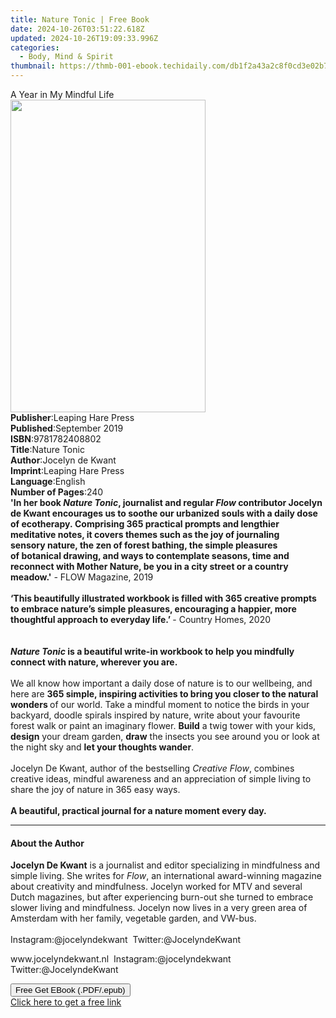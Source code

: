 ```yaml
---
title: Nature Tonic | Free Book
date: 2024-10-26T03:51:22.618Z
updated: 2024-10-26T19:09:33.996Z
categories:
  - Body, Mind & Spirit
thumbnail: https://thmb-001-ebook.techidaily.com/db1f2a43a2c8f0cd3e02b7df590f7ddedb2532a4faf0b14a062ed8f270f52998.jpg
---
```

<main id="book-container">
  <div class="flex flex-col">
    <div class="book-brief flex-1 py-6 px-4 sm:p-6 md:py-10 md:px-8">
      <!-- brief-->
      <div class="book-brief-main">A Year in My Mindful Life</div>
    </div>
    <div
      class="book-meta-info flex-1 grid gap-4 col-start-1 col-end-3 row-start-1 sm:mb-6 sm:grid-cols-4 lg:gap-6 lg:col-start-2 lg:row-end-6 lg:row-span-6 lg:mb-0"
    >
      <div
        class="book-meta-info-left place-content-center mt-4 p-4 text-sm leading-6 col-start-2 col-span-2 dark:text-slate-400"
      >
        <img
          class="w-full h-500 object-cover rounded-lg sm:h-255 sm:col-span-2 lg:col-span-full"
          src="https://img-001-ebook.techidaily.com/2c7aa6ec3d45680c4b780364d9113ca07a9ff9d67b4e6adc005373e99ef378a0.jpg"
          alt=""
          width="312"
          height="500"
        />
      </div>
      <div
        class="book-meta-info-right mt-2 col-start-1 row-start-2 col-span-3 self-center"
      >
        <!-- meta data  -->
        <div class="flex flex-col px-4 md:px-8">
          <div class="flex-1">
            <strong>Publisher</strong>:<span class="px-2"
              >Leaping Hare Press</span
            >
          </div>
          <div class="flex-1">
            <strong>Published</strong>:<span class="px-2">September 2019</span>
          </div>
          <div class="flex-1">
            <strong>ISBN</strong>:<span class="px-2">9781782408802</span>
          </div>
          <div class="flex-1">
            <strong>Title</strong>:<span class="px-2">Nature Tonic</span>
          </div>
          <div class="flex-1">
            <strong>Author</strong>:<span class="px-2">Jocelyn de Kwant</span>
          </div>
          <div class="flex-1">
            <strong>Imprint</strong>:<span class="px-2"
              >Leaping Hare Press</span
            >
          </div>
          <div class="flex-1">
            <strong>Language</strong>:<span class="px-2">English</span>
          </div>
          <div class="flex-1">
            <strong>Number of Pages</strong>:<span class="px-2">240</span>
          </div>
        </div>
      </div>
    </div>
    <div class="book-description flex-1 py-6 px-4 sm:p-6 md:py-10 md:px-8">
      <div class="book-description-main">
        <div accordion-content="" id="description">
          <b
            >'In her book&nbsp;<i>Nature&nbsp;Tonic</i>, journalist and
            regular&nbsp;<i>Flow</i>&nbsp;contributor Jocelyn de
            Kwant&nbsp;encourages us to soothe our urbanized souls with a daily
            dose of ecotherapy.&nbsp;Comprising 365 practical prompts and
            lengthier meditative notes, it covers themes such as the joy of
            journaling sensory&nbsp;nature, the zen of forest bathing, the
            simple pleasures of&nbsp;botanical drawing, and ways to contemplate
            seasons, time and reconnect with Mother&nbsp;Nature, be you in a
            city street or a country meadow.'</b
          ><i> -&nbsp;</i>FLOW Magazine, 2019<br />
          &nbsp;<br /><b
            >‘This beautifully illustrated workbook is filled with 365 creative
            prompts to embrace nature’s simple pleasures, encouraging a happier,
            more thoughtful approach to everyday life.’ </b
          >-<i>&nbsp;</i>Country Homes, 2020<br /><br /><br /><b
            ><i>Nature Tonic</i>&nbsp;is a beautiful write-in workbook to help
            you mindfully connect with nature, wherever you are.</b
          ><br /><i>&nbsp;</i><br />
          We all know how important a daily dose of nature is to our wellbeing,
          and here are
          <b
            >365 simple, inspiring activities to bring you closer to the natural
            wonders </b
          >of our world. Take a mindful moment to notice the birds in your
          backyard, doodle spirals inspired by nature, write about your
          favourite forest walk or paint an imaginary flower. <b>Build</b> a
          twig tower with your kids, <b>design</b> your dream garden,
          <b>draw</b> the insects you see around you or look at the night sky
          and <b>let your thoughts wander</b>.<br />
          &nbsp;<br />
          Jocelyn De Kwant, author of the bestselling <i>Creative Flow</i>,
          combines creative ideas, mindful awareness and an appreciation of
          simple living to share the joy of nature in 365 easy ways.<br />
          &nbsp;<br /><b
            >A beautiful, practical journal for a nature moment every day.</b
          >
        </div>
        <div class="accordion-fader"></div>
      </div>
    </div>
    <div class="book-excerpts flex-1 py-6 px-4 sm:p-6 md:py-10 md:px-8">
      <!-- excerpts-->
      <div class="book-excerpts-main">
        <hr />
        <h4 class="placeholder placeholder-heading">
          <span>About the Author</span>
        </h4>
        <p></p>
        <p>
          <b>Jocelyn De Kwant</b> is a journalist and editor specializing in
          mindfulness and simple living. She writes for <i>Flow</i>, an
          international award-winning magazine about creativity and mindfulness.
          Jocelyn worked for MTV and several Dutch magazines, but after
          experiencing burn-out she turned to embrace slower living and
          mindfulness. Jocelyn now lives in a very green area of Amsterdam with
          her family, vegetable garden, and VW-bus.<br /><br />
          Instagram:@jocelyndekwant&nbsp; Twitter:@JocelyndeKwant&nbsp;
        </p>
        <p>
          www.jocelyndekwant.nl&nbsp; Instagram:@jocelyndekwant&nbsp;
          Twitter:@JocelyndeKwant&nbsp;
        </p>
        <p></p>
      </div>
    </div>
    <div
      class="book-about-author flex-1 py-6 px-4 sm:p-6 md:py-10 md:px-8"
    ></div>
    <div class="book-free-get flex-1 py-6 px-4 sm:p-6 md:py-10 md:px-8">
      <button
        id="btn-free-get"
        class="bg-blue-500 hover:bg-blue-700 text-white font-bold py-2 px-4 rounded"
      >
        Free Get EBook (.PDF/.epub)
      </button>
      <div id="countdown-display" class="px-2 text-lg mt-2"></div>
      <a
        id="free-link"
        class="hidden bg-blue-500 hover:bg-blue-700 text-white font-bold py-2 px-4 rounded"
        href="https://www.ebooks.com/en-us/book/210197510/nature-tonic/jocelyn-de-kwant/"
        target="_blank"
        >Click here to get a free link</a
      >
    </div>
    <script>
      let countdownTime = 0;
      let countdownInterval = null;
      document
        .getElementById('btn-free-get')
        .addEventListener('click', startCountdown);
      function startCountdown() {
        countdownTime = new Date().getTime() + 60000 * 3;
        countdownInterval = setInterval(updateCountdown, 1000);
        document.getElementById('btn-free-get').disabled = true;
        document
          .getElementById('btn-free-get')
          .classList.add('bg-gray-500', 'cursor-not-allowed');
      }
      function updateCountdown() {
        let currentTime = new Date().getTime();
        let timeLeft = countdownTime - currentTime;
        let secondsLeft = Math.floor(timeLeft / 1000);
        document.getElementById('countdown-display').innerHTML =
          `Remaining time: ${secondsLeft} seconds.`;
        if (secondsLeft <= 0) {
          clearInterval(countdownInterval);
          document.getElementById('btn-free-get').classList.add('hidden');
          document.getElementById('free-link').classList.remove('hidden');
          document.getElementById('countdown-display').innerHTML = '';
        }
      }
    </script>
  </div>
</main>

<ins class="adsbygoogle"
      style="display:block"
      data-ad-client="ca-pub-7571918770474297"
      data-ad-slot="8358498916"
      data-ad-format="auto"
      data-full-width-responsive="true"></ins>
    